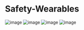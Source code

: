 # Safety-Wearables
![image](https://user-images.githubusercontent.com/78221707/208145402-4e39108d-2a5a-4234-a657-3172eddf3419.png)
![image](https://user-images.githubusercontent.com/78221707/208145356-6360f17b-7cf8-44f2-a814-cea9f6d711b1.png)
![image](https://user-images.githubusercontent.com/78221707/208145436-11757af5-96d9-49d3-8612-1bc3b80b8dd2.png)
![image](https://user-images.githubusercontent.com/78221707/208145475-23be4a05-b9e5-4811-91ce-532d3df3e5be.png)
